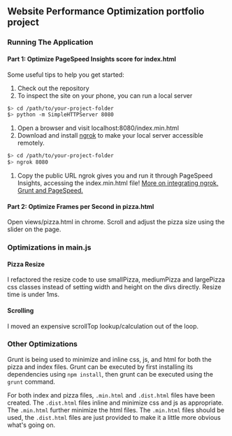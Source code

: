 ## Website Performance Optimization portfolio project

### Running The Application

#### Part 1: Optimize PageSpeed Insights score for index.html

Some useful tips to help you get started:

1. Check out the repository
1. To inspect the site on your phone, you can run a local server

  ```bash
  $> cd /path/to/your-project-folder
  $> python -m SimpleHTTPServer 8080
  ```

1. Open a browser and visit localhost:8080/index.min.html
1. Download and install [ngrok](https://ngrok.com/) to make your local server accessible remotely.

  ``` bash
  $> cd /path/to/your-project-folder
  $> ngrok 8080
  ```

1. Copy the public URL ngrok gives you and run it through PageSpeed Insights, accessing the index.min.html file! [More on integrating ngrok, Grunt and PageSpeed.](http://www.jamescryer.com/2014/06/12/grunt-pagespeed-and-ngrok-locally-testing/)

#### Part 2: Optimize Frames per Second in pizza.html

Open views/pizza.html in chrome.  Scroll and adjust the pizza size using the slider
on the page.

### Optimizations in main.js

#### Pizza Resize

I refactored the resize code to use smallPizza, mediumPizza and largePizza
css classes instead of setting width and height on the divs directly.  Resize
time is under 1ms.

#### Scrolling

I moved an expensive scrollTop lookup/calculation out of the loop.

### Other Optimizations

Grunt is being used to minimize and inline css, js, and html for both the
pizza and index files.  Grunt can be executed by first installing its
dependencies using `npm install`, then grunt can be executed
using the `grunt` command.

For both index and pizza files, `.min.html` and `.dist.html` files have been
created.  The `.dist.html` files inline and minimize css and js as
appropriate.  The `.min.html` further minimize the html files.  The `.min.html`
files should be used, the `.dist.html` files are just provided to make it a
little more obvious what's going on.